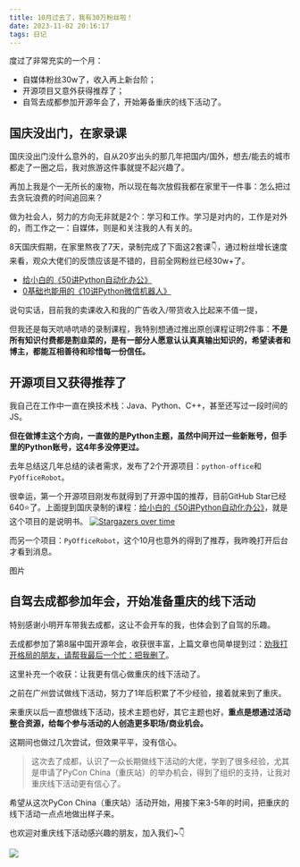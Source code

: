 ```yaml
---
title: 10月过去了，我有30万粉丝啦！
date: 2023-11-02 20:16:17
tags: 日记
---
```


度过了非常充实的一个月：
- 自媒体粉丝30w了，收入再上新台阶；
- 开源项目又意外获得推荐了；
- 自驾去成都参加开源年会了，开始筹备重庆的线下活动了。

## 国庆没出门，在家录课

国庆没出门没什么意外的，自从20岁出头的那几年把国内/国外，想去/能去的城市都走了一圈之后，我对旅游这件事就提不起兴趣了。

再加上我是个一无所长的废物，所以现在每次放假我都在家里干一件事：怎么把过去贪玩浪费的时间追回来？

做为社会人，努力的方向无非就是2个：学习和工作。学习是对内的，工作是对外的，而工作之一：自媒体，则是和关注我的人有关的。

8天国庆假期，在家里熬夜了7天，录制完成了下面这2套课👇，通过粉丝增长速度来看，观众大佬们的反馈应该是不错的，目前全网粉丝已经30w+了。

- [给小白的《50讲Python自动化办公》](https://mp.weixin.qq.com/s/tKlzVee4kmJk4dGfKvVnFQ)
- [0基础也能用的《10讲Python微信机器人》](https://mp.weixin.qq.com/s/HIl7ZsldGc9Lp8JtCEzOpg)

说句实话，目前我的卖课收入和我的广告收入/带货收入比起来不值一提，

但我还是每天吭哧吭哧的录制课程，我特别想通过推出原创课程证明2件事：**不是所有知识付费都是割韭菜的，是有一部分人愿意认认真真输出知识的，希望读者和博主，都能互相善待和珍惜每一份信任。**

## 开源项目又获得推荐了

我自己在工作中一直在换技术栈：Java、Python、C++，甚至还写过一段时间的JS。

**但在做博主这个方向，一直做的是Python主题，虽然中间开过一些新账号，但手里的Python账号，这4年多没停更过。**

去年总结这几年总结的读者需求，发布了2个开源项目：``python-office``和``PyOfficeRobot``。

很幸运，第一个开源项目刚发布就得到了开源中国的推荐，目前GitHub Star已经 640⭐了。上面提到国庆录制的课程：[给小白的《50讲Python自动化办公》](https://mp.weixin.qq.com/s/tKlzVee4kmJk4dGfKvVnFQ)，就是这个项目的是说明书。
[![Stargazers over time](https://starchart.cc/CoderWanFeng/python-office.svg)](https://starchart.cc/CoderWanFeng/python-office)


而另一个项目：``PyOfficeRobot``，这个10月也意外的得到了推荐，我昨晚打开后台才看到消息。

图片

## 自驾去成都参加年会，开始准备重庆的线下活动

特别感谢小明开车带我去成都，这让不会开车的我，也体会到了自驾的乐趣。

去成都参加了第8届中国开源年会，收获很丰富，上篇文章也简单提到过：[劝我打开格局的朋友，请帮我最后一个忙：把我删了](https://mp.weixin.qq.com/s/KsJ5T8ynoKKDqVFWBU0xCA)。

这里补充一个收获：让我更有信心做重庆的线下活动了。

之前在广州尝试做线下活动，努力了1年后积累了不少经验，接着就来到了重庆。

来重庆以后一直想做线下活动，技术主题也好，其它主题也好，**重点是想通过活动整合资源，给每个参与活动的人创造更多职场/商业机会。**

这期间也做过几次尝试，但效果平平，没有信心。

> 这次去了成都，认识了一众长期做线下活动的大佬，学到了很多经验，尤其是申请了PyCon China（重庆站）的举办机会，得到了组织的支持，让我对重庆线下活动更有信心了。

希望从这次PyCon China（重庆站）活动开始，用接下来3-5年的时间，把重庆的线下活动一点点地做出样子来。

也欢迎对重庆线下活动感兴趣的朋友，加入我们~👇

![](https://python-office-1300615378.cos.ap-chongqing.myqcloud.com/shalong.jpg)